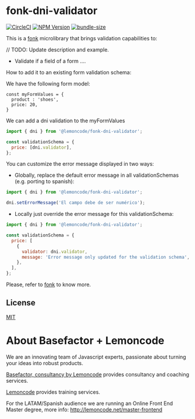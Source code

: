 # fonk-dni-validator

[![CircleCI](https://badgen.net/github/status/Lemoncode/fonk-dni-validator/master/ci?icon=circleci&label=circleci)](https://circleci.com/gh/Lemoncode/fonk-dni-validator/tree/master)
[![NPM Version](https://badgen.net/npm/v/@lemoncode/fonk-dni-validator?icon=npm&label=npm)](https://www.npmjs.com/package/@lemoncode/fonk-dni-validator)
[![bundle-size](https://badgen.net/bundlephobia/min/@lemoncode/fonk-dni-validator)](https://bundlephobia.com/result?p=@lemoncode/fonk-dni-validator)

This is a [fonk](https://github.com/Lemoncode/fonk) microlibrary that brings validation capabilities to:

// TODO: Update description and example.

- Validate if a field of a form ....

How to add it to an existing form validation schema:

We have the following form model:

```
const myFormValues = {
  product : 'shoes',
  price: 20,
}
```

We can add a dni validation to the myFormValues

```javascript
import { dni } from '@lemoncode/fonk-dni-validator';

const validationSchema = {
  price: [dni.validator],
};
```

You can customize the error message displayed in two ways:

- Globally, replace the default error message in all validationSchemas (e.g. porting to spanish):

```javascript
import { dni } from '@lemoncode/fonk-dni-validator';

dni.setErrorMessage('El campo debe de ser numérico');
```

- Locally just override the error message for this validationSchema:

```javascript
import { dni } from '@lemoncode/fonk-dni-validator';

const validationSchema = {
  price: [
    {
      validator: dni.validator,
      message: 'Error message only updated for the validation schema',
    },
  ],
};
```

Please, refer to [fonk](https://github.com/Lemoncode/fonk) to know more.

## License

[MIT](./LICENSE)

# About Basefactor + Lemoncode

We are an innovating team of Javascript experts, passionate about turning your ideas into robust products.

[Basefactor, consultancy by Lemoncode](http://www.basefactor.com) provides consultancy and coaching services.

[Lemoncode](http://lemoncode.net/services/en/#en-home) provides training services.

For the LATAM/Spanish audience we are running an Online Front End Master degree, more info: http://lemoncode.net/master-frontend

